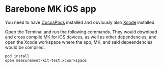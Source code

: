 # Barebone MK iOS app

You need to have [CocoaPods](https://cocoapods.org/) installed and
obviously also [Xcode](https://developer.apple.com/xcode/) installed.

Open the Terminal and run the following commands. They would download and
cross compile [MK](https://github.com/measurement-kit/measurement-kit) for
iOS devices, as well as other dependencies, and open the Xcode workspace
where the app, MK, and said depeendencies would be compiled.

```
pod install
open measurement-kit-test.xcworkspace
```
